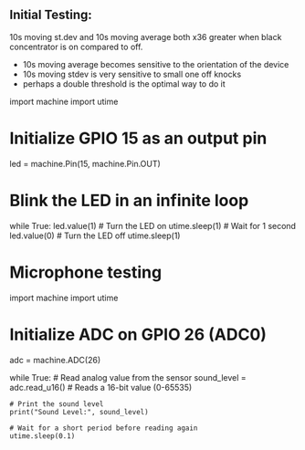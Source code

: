 ## Initial Testing:
10s moving st.dev and 10s moving average both x36 greater when black concentrator is on compared to off.
- 10s moving average becomes sensitive to the orientation of the device
- 10s moving stdev is very sensitive to small one off knocks
- perhaps a double threshold is the optimal way to do it

import machine
import utime

# Initialize GPIO 15 as an output pin
led = machine.Pin(15, machine.Pin.OUT)

# Blink the LED in an infinite loop
while True:
    led.value(1)  # Turn the LED on
    utime.sleep(1)  # Wait for 1 second
    led.value(0)  # Turn the LED off
    utime.sleep(1)



# Microphone testing

import machine
import utime

# Initialize ADC on GPIO 26 (ADC0)
adc = machine.ADC(26)

while True:
    # Read analog value from the sensor
    sound_level = adc.read_u16()  # Reads a 16-bit value (0-65535)
    
    # Print the sound level
    print("Sound Level:", sound_level)
    
    # Wait for a short period before reading again
    utime.sleep(0.1)